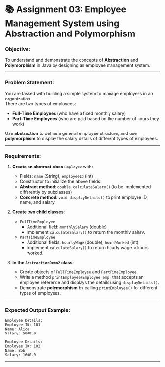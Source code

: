 # 📚 Assignment 03: Employee Management System using Abstraction and Polymorphism

### Objective:
To understand and demonstrate the concepts of **Abstraction** and **Polymorphism** in Java by designing an employee management system.

---

### Problem Statement:

You are tasked with building a simple system to manage employees in an organization.  
There are two types of employees:

- **Full-Time Employees** (who have a fixed monthly salary)
- **Part-Time Employees** (who are paid based on the number of hours they work)

Use **abstraction** to define a general employee structure, and use **polymorphism** to display the salary details of different types of employees.

---

### Requirements:

1. **Create an abstract class** `Employee` with:
   - Fields: `name` (String), `employeeId` (int)
   - Constructor to initialize the above fields.
   - **Abstract method**: `double calculateSalary()` (to be implemented differently by subclasses)
   - **Concrete method**: `void displayDetails()` to print employee ID, name, and salary.

2. **Create two child classes**:
   - `FullTimeEmployee`
     - Additional field: `monthlySalary` (double)
     - Implement `calculateSalary()` to return the monthly salary.
   - `PartTimeEmployee`
     - Additional fields: `hourlyWage` (double), `hoursWorked` (int)
     - Implement `calculateSalary()` to return hourly wage × hours worked.

3. **In the `AbstractionDemo2` class**:
   - Create objects of `FullTimeEmployee` and `PartTimeEmployee`.
   - Write a method `printEmployee(Employee emp)` that accepts an employee reference and displays the details using `displayDetails()`.
   - Demonstrate **polymorphism** by calling `printEmployee()` for different types of employees.

---

### Expected Output Example:

```
Employee Details:
Employee ID: 101
Name: Alice
Salary: 5000.0

Employee Details:
Employee ID: 102
Name: Bob
Salary: 1600.0
```

---
